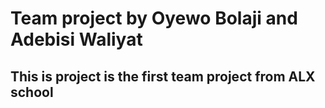 # Team project by Oyewo Bolaji and Adebisi Waliyat

## This is project is the first team project from ALX school
